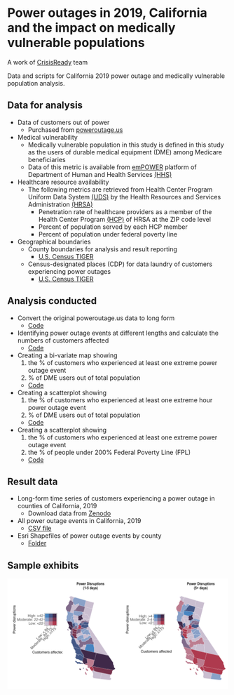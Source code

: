 # Power outages in 2019, California and the impact on medically vulnerable populations


A work of [CrisisReady](https://www.crisisready.io/) team

Data and scripts for California 2019 power outage and medically vulnerable population analysis.

## Data for analysis
- Data of customers out of power
  - Purchased from [poweroutage.us](https://poweroutage.us/)
- Medical vulnerability
  - Medically vulnerable population in this study is defined in this study as the users of durable medical equipment (DME) among Medicare beneficiaries
  - Data of this metric is available from [emPOWER](https://empowerprogram.hhs.gov/) platform of Department of Human and Health Services [(HHS)](https://www.hhs.gov/)
- Healthcare resource availability
  - The following metrics are retrieved from Health Center Program Uniform Data System [(UDS)](https://data.hrsa.gov/tools/data-reporting/program-data) by the Health Resources and Services Administration [(HRSA)](https://www.hrsa.gov/)
    - Penetration rate of healthcare providers as a member of the Health Center Program [(HCP)](https://bphc.hrsa.gov/) of HRSA at the ZIP code level
    - Percent of population served by each HCP member
    - Percent of population under federal poverty line
- Geographical boundaries
  - County boundaries for analysis and result reporting
    - [U.S. Census TIGER](https://www.census.gov/geographies/mapping-files/time-series/geo/tiger-line-file.html)
  - Census-designated places (CDP) for data laundry of customers experiencing power outages
    - [U.S. Census TIGER](https://www.census.gov/geographies/mapping-files/time-series/geo/tiger-line-file.html)

## Analysis conducted
- Convert the original poweroutage.us data to long form
  - [Code](https://github.com/jiashenyue/ca-poweroutage-medical-vulnerable-pop/blob/main/code/00_long_form_data_gen.nb.html)
- Identifying power outage events at different lengths and calculate the numbers of customers affected
  - [Code](https://github.com/jiashenyue/ca-poweroutage-medical-vulnerable-pop/blob/main/code/01_generate_outage_events.nb.html)
- Creating a bi-variate map showing
  1. the % of customers who experienced at least one extreme power outage event
  2. % of DME users out of total population
  - [Code](https://github.com/jiashenyue/ca-poweroutage-medical-vulnerable-pop/blob/main/code/04_bivariate_county_map.nb.html)
- Creating a scatterplot showing
  1. the % of customers who experienced at least one extreme hour power outage event
  2. % of DME users out of total population
  - [Code](https://github.com/jiashenyue/ca-poweroutage-medical-vulnerable-pop/blob/main/code/05_scatterplot_extreme_events_medically_vulnerables.nb.html)
- Creating a scatterplot showing
  1. the % of customers who experienced at least one extreme power outage event
  2. the % of people under 200% Federal Poverty Line (FPL)
  - [Code](https://github.com/jiashenyue/ca-poweroutage-medical-vulnerable-pop/blob/main/code/06_scatterplot_extreme_events_low_income.nb.html)

## Result data
- Long-form time series of customers experiencing a power outage in counties of California, 2019
  - Download data from [Zenodo](https://zenodo.org/records/10198709)
- All power outage events in California, 2019
  - [CSV file](https://github.com/jiashenyue/ca-poweroutage-medical-vulnerable-pop/blob/main/result/power-outage-events/ca_pct_household_oop_new_def.csv)
- Esri Shapefiles of power outage events by county
  - [Folder](https://github.com/jiashenyue/ca-poweroutage-medical-vulnerable-pop/tree/main/result/shapefile-power-outage-diff-length)

## Sample exhibits

![image](https://github.com/jiashenyue/ca-poweroutage-medical-vulnerable-pop/blob/main/plot/01_bivariate_map.png)
